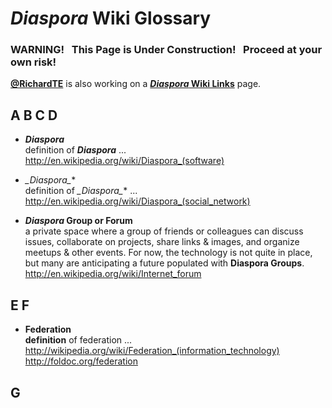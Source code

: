 # _Diaspora_ Wiki Glossary

### WARNING! &nbsp; This Page is Under Construction! &nbsp; Proceed at your own risk!

**[@RichardTE](https://Diasp.org/u/richardte)** is also working on a **[_Diaspora_ Wiki Links](https://github.com/diaspora/diaspora/wiki/links)** page.

## <a name="wiki-d">A B C D</a>

- **_Diaspora_**       
    definition of **_Diaspora_** ...   
    http://en.wikipedia.org/wiki/Diaspora_(software)

- **_Diaspora*_**        
    definition of **_Diaspora*_** ...     
    http://en.wikipedia.org/wiki/Diaspora_(social_network)

- **_Diaspora_ Group or Forum**       
    a private space where a group of friends or colleagues can discuss issues, collaborate on projects, share links & images, and organize meetups & other events.  For now, the technology is not quite in place, but many are anticipating a future populated with **Diaspora Groups**.     
    http://en.wikipedia.org/wiki/Internet_forum    

## <a name="wiki-f">E F</a>

- **Federation**      
    **definition** of federation ...
    http://wikipedia.org/wiki/Federation_(information_technology)    
    http://foldoc.org/federation

## <a name="wiki-g">G</a>

